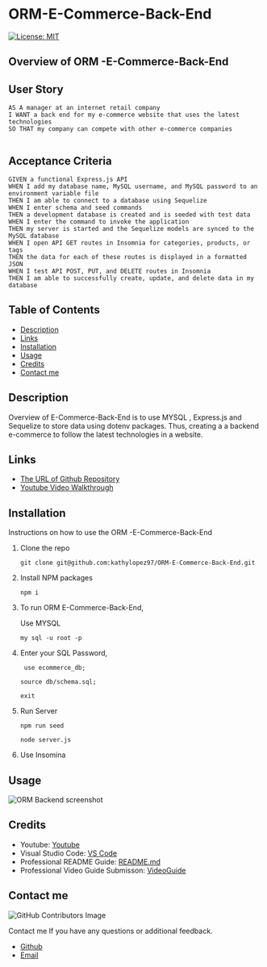 # ORM-E-Commerce-Back-End

[![License: MIT](https://img.shields.io/badge/License-MIT-yellow.svg)](https://opensource.org/licenses/MIT)

  
## Overview of ORM -E-Commerce-Back-End

## User Story
```
AS A manager at an internet retail company
I WANT a back end for my e-commerce website that uses the latest technologies
SO THAT my company can compete with other e-commerce companies


```

## Acceptance Criteria
```
GIVEN a functional Express.js API
WHEN I add my database name, MySQL username, and MySQL password to an environment variable file
THEN I am able to connect to a database using Sequelize
WHEN I enter schema and seed commands
THEN a development database is created and is seeded with test data
WHEN I enter the command to invoke the application
THEN my server is started and the Sequelize models are synced to the MySQL database
WHEN I open API GET routes in Insomnia for categories, products, or tags
THEN the data for each of these routes is displayed in a formatted JSON
WHEN I test API POST, PUT, and DELETE routes in Insomnia
THEN I am able to successfully create, update, and delete data in my database

```
## Table of Contents

- [Description](#description)
- [Links](#links)
- [Installation](#installation)
- [Usage](#usage)
- [Credits](#credits)
- [Contact me](#contact-me)


  
## Description
Overview of E-Commerce-Back-End is to use MYSQL , Express.js and Sequelize to store data using dotenv packages. 
Thus, creating a a backend e-commerce to follow the latest technologies in a website. 
## Links
- [The URL of Github Repository](https://github.com/kathylopez97/ORM-E-Commerce-Back-End)
- [Youtube Video Walkthrough](https://www.youtube.com/watch?v=I0INVz0rd0M)

## Installation 

Instructions on how to use the ORM -E-Commerce-Back-End


1. Clone the repo
   ```
   git clone git@github.com:kathylopez97/ORM-E-Commerce-Back-End.git
   ```
2. Install NPM packages

   ```
   npm i 
   ```

3. To run ORM E-Commerce-Back-End, 

    Use MYSQL 
   ```
   my sql -u root -p
   ```
4. Enter your SQL Password,
   ```
    use ecommerce_db;
   ```
   ```
   source db/schema.sql;
   ```
   ``` 
   exit
5. Run Server
   ```
   npm run seed 
   ```
   ```
   node server.js
   ```
6. Use Insomina 
## Usage 
![ORM Backend screenshot](images/ORM.png)
## Credits 
- Youtube: [Youtube](https://youtube.com)
- Visual Studio Code: [VS Code](https://code.visualstudio.com/)
- Professional README Guide: [README.md](https://coding-boot-camp.github.io/full-stack/github/professional-readme-guide)
- Professional  Video Guide Submisson: [VideoGuide](https://coding-boot-camp.github.io/full-stack/computer-literacy/video-submission-guide)


## Contact me
<!-- I hope you all like it! -->
![GitHub Contributors Image](https://contrib.rocks/image?repo=kathylopez97/Employee-Tracker)

Contact me If you have any questions or additional feedback.
- [Github](https://github.com/kathylopez97)
- [Email](kathyylopezz97@gmail.com)
